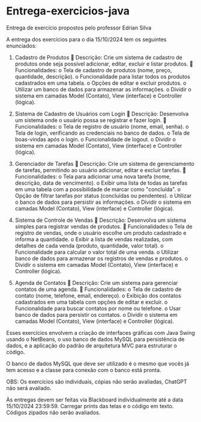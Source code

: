 # Entrega-exercicios-java
Entrega de exercício propostos pelo professor Edrian Silva

A entrega dos exercícios para o dia 15/10/2024 tem os seguintes enunciados:

1. Cadastro de Produtos
 Descrição: Crie um sistema de cadastro de produtos onde seja possível
adicionar, editar, excluir e listar produtos.
 Funcionalidades:
o Tela de cadastro de produtos (nome, preço, quantidade, descrição).
o Funcionalidade para listar todos os produtos cadastrados em uma tabela.
o Opções de editar e excluir produtos.
o Utilizar um banco de dados para armazenar as informações.
o Dividir o sistema em camadas Model (Contato), View (interface) e
Controller (lógica).

2. Sistema de Cadastro de Usuários com Login
 Descrição: Desenvolva um sistema onde o usuário possa se registrar e fazer
login.
 Funcionalidades:
o Tela de registro de usuário (nome, email, senha).
o Tela de login, verificando as credenciais no banco de dados.
o Tela de boas-vindas após o login.
o Funcionalidade de logout.
o Dividir o sistema em camadas Model (Contato), View (interface) e
Controller (lógica).

3. Gerenciador de Tarefas
 Descrição: Crie um sistema de gerenciamento de tarefas, permitindo ao usuário
adicionar, editar e excluir tarefas.
 Funcionalidades:
o Tela para adicionar uma nova tarefa (nome, descrição, data de
vencimento).
o Exibir uma lista de todas as tarefas em uma tabela com a possibilidade de
marcar como "concluída".
o Opção de filtrar tarefas por status (concluídas ou pendentes).
o Utilizar o banco de dados para persistir as informações.
o Dividir o sistema em camadas Model (Contato), View (interface) e
Controller (lógica).

4. Sistema de Controle de Vendas
 Descrição: Desenvolva um sistema simples para registrar vendas de produtos.
 Funcionalidades:o Tela de registro de vendas, onde o usuário escolhe um produto
cadastrado e informa a quantidade.
o Exibir a lista de vendas realizadas, com detalhes de cada venda (produto,
quantidade, valor total).
o Funcionalidade para calcular o valor total de uma venda.
o Utilizar banco de dados para armazenar os registros de vendas e
produtos.
o Dividir o sistema em camadas Model (Contato), View (interface) e
Controller (lógica).

5. Agenda de Contatos
 Descrição: Crie um sistema para gerenciar contatos de uma agenda.
 Funcionalidades:
o Tela de cadastro de contato (nome, telefone, email, endereço).
o Exibição dos contatos cadastrados em uma tabela com opções de editar e
excluir.
o Funcionalidade para buscar contatos por nome ou telefone.
o Usar banco de dados para persistir os contatos.
o Dividir o sistema em camadas Model (Contato), View (interface) e
Controller (lógica).

Esses exercícios envolvem a criação de interfaces gráficas com Java Swing usando o
NetBeans, o uso banco de dados MySQL para persistência de dados, e a aplicação do
padrão de arquitetura MVC para estruturar o código.

O banco de dados MySQL que deve ser utilizado é o mesmo que vocês já tem acesso e
a classe para conexão com o banco está pronta.

OBS: Os exercícios são individuais, cópias não serão avaliadas, ChatGPT não será
avaliado.

Às entregas devem ser feitas via Blackboard individualmente até a data 15/10/2024
23:59:59. Carregar prints das telas e o código em texto. Códigos zipados não serão
avaliados.
